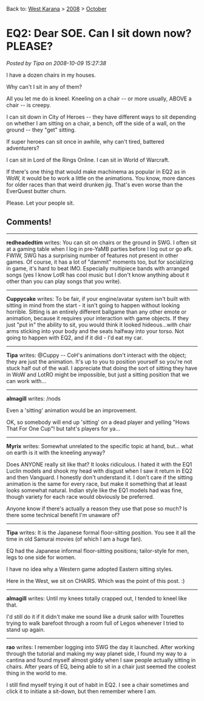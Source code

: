 Back to: [West Karana](/posts/westkarana.md) > [2008](/posts/2008/westkarana.md) > [October](./westkarana.md)
# EQ2: Dear SOE. Can I sit down now? PLEASE?

*Posted by Tipa on 2008-10-09 15:27:38*

I have a dozen chairs in my houses.

Why can't I sit in any of them?

All you let me do is kneel. Kneeling on a chair -- or more usually, ABOVE a chair -- is creepy.

I can sit down in City of Heroes -- they have different ways to sit depending on whether I am sitting on a chair, a bench, off the side of a wall, on the ground -- they "get" sitting.

If super heroes can sit once in awhile, why can't tired, battered adventurers?

I can sit in Lord of the Rings Online. I can sit in World of Warcraft.

If there's one thing that would make machinema as popular in EQ2 as in WoW, it would be to work a little on the animations. You know, more dances for older races than that weird drunken jig. That's even worse than the EverQuest butter churn.

Please. Let your people sit.


## Comments!

---

**redheadedtim** writes: You can sit on chairs or the ground in SWG. I often sit at a gaming table when I log in pre-YaMB parties before I log out or go afk. FWIW, SWG has a surprising number of features not present in other games. Of course, it has a lot of "dammit" moments too, but for socializing in game, it's hard to beat IMO. Especially multipiece bands with arranged songs (yes I know LotR has cool music but I don't know anything about it other than you can play songs that you write).

---

**Cuppycake** writes: To be fair, if your engine/avatar system isn't built with sitting in mind from the start - it isn't going to happen without looking horrible. Sitting is an entirely different ballgame than any other emote or animation, because it requires your interaction with game objects. If they just "put in" the ability to sit, you would think it looked hideous...with chair arms sticking into your body and the seats halfway into your torso. Not going to happen with EQ2, and if it did - I'd eat my car.

---

**Tipa** writes: @Cuppy -- CoH's animations don't interact with the object; they are just the animation. It's up to you to position yourself so you're not stuck half out of the wall. I appreciate that doing the sort of sitting they have in WoW and LotRO might be impossible, but just a sitting position that we can work with...

---

**almagill** writes: /nods

Even a 'sitting' animation would be an improvement.

OK, so somebody will end up 'sitting' on a dead player and yelling "Hows That For One Cup"! but taht's players for ya...

---

**Myrix** writes: Somewhat unrelated to the specific topic at hand, but... what on earth is it with the kneeling anyway? 

Does ANYONE really sit like that? It looks ridiculous. I hated it with the EQ1 Luclin models and shook my head with disgust when I saw it return in EQ2 and then Vanguard. I honestly don't understand it. I don't care if the sitting animation is the same for every race, but make it something that at least looks somewhat natural. Indian style like the EQ1 models had was fine, though variety for each race would obviously be preferred.

Anyone know if there's actually a reason they use that pose so much? Is there some technical benefit I'm unaware of?

---

**Tipa** writes: It is the Japanese formal floor-sitting position. You see it all the time in old Samurai movies (of which I am a huge fan).

EQ had the Japanese informal floor-sitting positions; tailor-style for men, legs to one side for women.

I have no idea why a Western game adopted Eastern sitting styles.

Here in the West, we sit on CHAIRS. Which was the point of this post. :)

---

**almagill** writes: Until my knees totally crapped out, I tended to kneel like that. 

I'd still do it if it didn't make me sound like a drunk sailor with Tourettes trying to walk barefoot through a room full of Legos whenever I tried to stand up again.

---

**rao** writes: I remember logging into SWG the day it launched. After working through the tutorial and making my way planet side, I found my way to a cantina and found myself almost giddy when I saw people actually sitting in chairs. After years of EQ, being able to sit in a chair just seemed the coolest thing in the world to me.

I still find myself trying it out of habit in EQ2. I see a chair sometimes and click it to initiate a sit-down, but then remember where I am.

